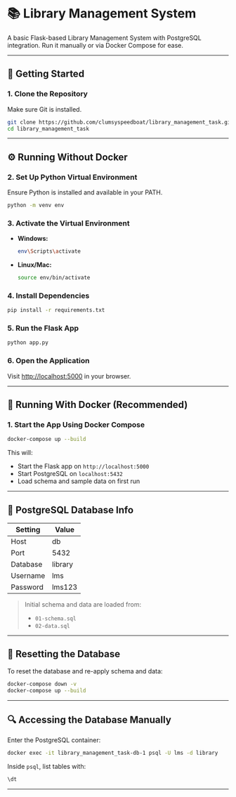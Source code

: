 
# 📚 Library Management System

A basic Flask-based Library Management System with PostgreSQL integration. Run it manually or via Docker Compose for ease.

---

## 🚀 Getting Started

### 1. Clone the Repository

Make sure Git is installed.

```bash
git clone https://github.com/clumsyspeedboat/library_management_task.git
cd library_management_task
```

---

## ⚙️ Running Without Docker

### 2. Set Up Python Virtual Environment

Ensure Python is installed and available in your PATH.

```bash
python -m venv env
```

### 3. Activate the Virtual Environment

- **Windows:**
  ```bash
  env\Scripts\activate
  ```
- **Linux/Mac:**
  ```bash
  source env/bin/activate
  ```

### 4. Install Dependencies

```bash
pip install -r requirements.txt
```

### 5. Run the Flask App

```bash
python app.py
```

### 6. Open the Application

Visit [http://localhost:5000](http://localhost:5000) in your browser.

---

## 🐳 Running With Docker (Recommended)

### 1. Start the App Using Docker Compose

```bash
docker-compose up --build
```

This will:
- Start the Flask app on `http://localhost:5000`
- Start PostgreSQL on `localhost:5432`
- Load schema and sample data on first run

---

## 🐘 PostgreSQL Database Info

| Setting   | Value    |
|-----------|----------|
| Host      | db       |
| Port      | 5432     |
| Database  | library  |
| Username  | lms      |
| Password  | lms123   |

> Initial schema and data are loaded from:
> - `01-schema.sql`
> - `02-data.sql`

---

## 🔁 Resetting the Database

To reset the database and re-apply schema and data:

```bash
docker-compose down -v
docker-compose up --build
```

---

## 🔍 Accessing the Database Manually

Enter the PostgreSQL container:

```bash
docker exec -it library_management_task-db-1 psql -U lms -d library
```

Inside `psql`, list tables with:

```sql
\dt
```

---
